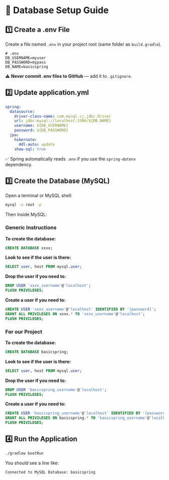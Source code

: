 # 🧩 Database Setup Guide

## 1️⃣ Create a .env File

Create a file named `.env` in your project root (same folder as `build.gradle`).
```env
# .env
DB_USERNAME=myuser
DB_PASSWORD=mypass
DB_NAME=basicspring
```

⚠️ **Never commit .env files to GitHub** — add it to `.gitignore`.

## 2️⃣ Update application.yml
```yaml
spring:
  datasource:
    driver-class-name: com.mysql.cj.jdbc.Driver
    url: jdbc:mysql://localhost:3306/${DB_NAME}
    username: ${DB_USERNAME}
    password: ${DB_PASSWORD}
  jpa:
    hibernate:
      ddl-auto: update
    show-sql: true
```

✅ Spring automatically reads `.env` if you use the `spring-dotenv` dependency.

## 3️⃣ Create the Database (MySQL)

Open a terminal or MySQL shell:
```bash
mysql -u root -p
```

Then inside MySQL:

### Generic Instructions

**To create the database:**
```sql
CREATE DATABASE xxxx;
```

**Look to see if the user is there:**
```sql
SELECT user, host FROM mysql.user;
```

**Drop the user if you need to:**
```sql
DROP USER 'xxxx_username'@'localhost';
FLUSH PRIVILEGES;
```

**Create a user if you need to:**
```sql
CREATE USER 'xxxx_username'@'localhost' IDENTIFIED BY '[password]';
GRANT ALL PRIVILEGES ON xxxx.* TO 'xxxx_username'@'localhost';
FLUSH PRIVILEGES;
```

### For our Project

**To create the database:**
```sql
CREATE DATABASE basicspring;
```

**Look to see if the user is there:**
```sql
SELECT user, host FROM mysql.user;
```

**Drop the user if you need to:**
```sql
DROP USER 'basicspring_username'@'localhost';
FLUSH PRIVILEGES;
```

**Create a user if you need to:**
```sql
CREATE USER 'basicspring_username'@'localhost' IDENTIFIED BY '[password]';
GRANT ALL PRIVILEGES ON basicspring.* TO 'basicspring_username'@'localhost';
FLUSH PRIVILEGES;
```

## 4️⃣ Run the Application
```bash
./gradlew bootRun
```

You should see a line like:
```
Connected to MySQL Database: basicspring
```